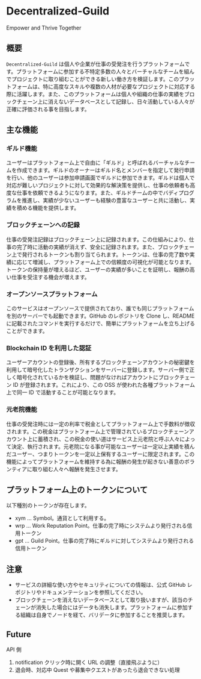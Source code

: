 # Decentralized-Guild

Empower and Thrive Together

## 概要

`Decentralized-Guild` は個人や企業が仕事の受発注を行うプラットフォームです。プラットフォームに参加する不特定多数の人々とバーチャルなチームを組んでプロジェクトに取り組むことができる新しい働き方を検証します。このプラットフォームは、特に高度なスキルや複数の人材が必要なプロジェクトに対応する際に活躍します。また、このプラットフォームは個人や組織の仕事の実績をブロックチェーン上に消えないデータベースとして記録し、日々活動している人々が正確に評価される事を目指します。

## 主な機能

### ギルド機能

ユーザーはプラットフォーム上で自由に「ギルド」と呼ばれるバーチャルなチームを作成できます。ギルドのオーナーはギルド名とメンバーを指定して発行申請を行い、他のユーザーは参加申請画面でギルドに参加できます。ギルドは個人で対応が難しいプロジェクトに対して効果的な解決策を提供し、仕事の依頼者も高度な仕事を依頼できるようになります。また、ギルドチームの中でバディプログラムを推進し、実績が少ないユーザーも経験の豊富なユーザーと共に活動し、実績を積める機能を提供します。

### ブロックチェーンへの記録

仕事の受発注記録はブロックチェーン上に記録されます。この仕組みにより、仕事の完了時に活動の実績が消えず、安全に記録されます。また、ブロックチェーン上で発行されるトークンも割り当てられます。トークンは、仕事の完了数や実績に応じて増減し、プラットフォーム上での信頼度の可視化が可能となります。トークンの保持量が増えるほど、ユーザーの実績が多いことを証明し、報酬の高い仕事を受注する機会が増えます。

### オープンソースプラットフォーム

このサービスはオープンソースで提供されており、誰でも同じプラットフォームを別のサーバーでも起動できます。GitHub のレポジトリを Clone し、README に記載されたコマンドを実行するだけで、簡単にプラットフォームを立ち上げることができます。

### Blockchain ID を利用した認証

ユーザーアカウントの登録後、所有するブロックチェーンアカウントの秘密鍵を利用して暗号化したトランザクションをサーバーに登録します。サーバー側で正しく暗号化されているかを検証し、問題がなければアカウントにブロックチェーン ID が登録されます。これにより、この OSS が使われた各種プラットフォーム上で同一 ID で活動することが可能となります。

### 元老院機能

仕事の受発注時には一定の利率で税金としてプラットフォーム上で手数料が徴収されます。この税金はプラットフォーム上で管理されているブロックチェーンアカウント上に蓄積され、この税金の使い道はサービス上元老院と呼ぶ人々によって決定、執行されます。元老院になる事が可能なユーザーは一定以上実績を積んだユーザー、つまりトークンを一定以上保有するユーザーに限定されます。この機能によってプラットフォームを維持する為に報酬の発生が起きない善意のボランティアに取り組む人々へ報酬を発生させます。

## プラットフォーム上のトークンについて

以下種別のトークンが存在します。

- xym ... Symbol。通貨として利用する。
- wrp ... Work Reputation Point。仕事の完了時にシステムより発行される信用トークン
- gpt ... Guild Point。仕事の完了時にギルドに対してシステムより発行される信用トークン

## 注意

- サービスの詳細な使い方やセキュリティについての情報は、公式 GitHub レポジトリやドキュメンテーションを参照してください。
- ブロックチェーンを消えないデータベースとして取り扱いますが、該当のチェーンが消失した場合にはデータも消失します。プラットフォームに参加する組織は自身でノードを経て、バリデータに参加することを推奨します。

## Future

API 側

1. notification クリック時に開く URL の調整（直接飛ぶように）
2. 退会時、対応中 Quest や募集中クエストがあったら退会できない処理
